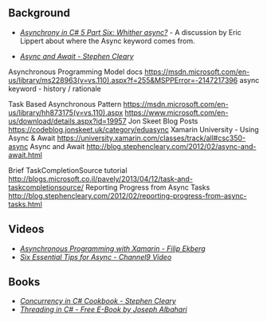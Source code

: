 ## Background

* [*Asynchrony in C# 5 Part Six: Whither async?*](https://blogs.msdn.microsoft.com/ericlippert/2010/11/11/asynchrony-in-c-5-part-six-whither-async/) - A discussion by Eric Lippert about where the Async keyword comes from.

* [*Async and Await - Stephen Cleary*](http://blog.stephencleary.com/2012/02/async-and-await.html)


Asynchronous Programming Model docs
https://msdn.microsoft.com/en-us/library/ms228963(v=vs.110).aspx?f=255&MSPPError=-2147217396
async keyword - history / rationale

Task Based Asynchronous Pattern
https://msdn.microsoft.com/en-us/library/hh873175(v=vs.110).aspx
https://www.microsoft.com/en-us/download/details.aspx?id=19957
Jon Skeet Blog Posts
https://codeblog.jonskeet.uk/category/eduasync
Xamarin University - Using Async & Await
https://university.xamarin.com/classes/track/all#csc350-async
Async and Await
http://blog.stephencleary.com/2012/02/async-and-await.html

Brief TaskCompletionSource tutorial
http://blogs.microsoft.co.il/pavely/2013/04/12/task-and-taskcompletionsource/
Reporting Progress from Async Tasks
http://blog.stephencleary.com/2012/02/reporting-progress-from-async-tasks.html

## Videos
* [*Asynchronous Programming with Xamarin - Filip Ekberg*](https://tv.ssw.com/6522/asynchronous-programming-with-xamarin-filip-ekberg-at-xamarin-hack-day-sydney)
* [*Six Essential Tips for Async - Channel9 Video*](https://channel9.msdn.com/Series/Three-Essential-Tips-for-Async)

## Books
* [*Concurrency in C# Cookbook - Stephen Cleary*](http://stephencleary.com/book/)
* [*Threading in C# - Free E-Book by Joseph Albahari*](http://www.albahari.com/threading/) 
